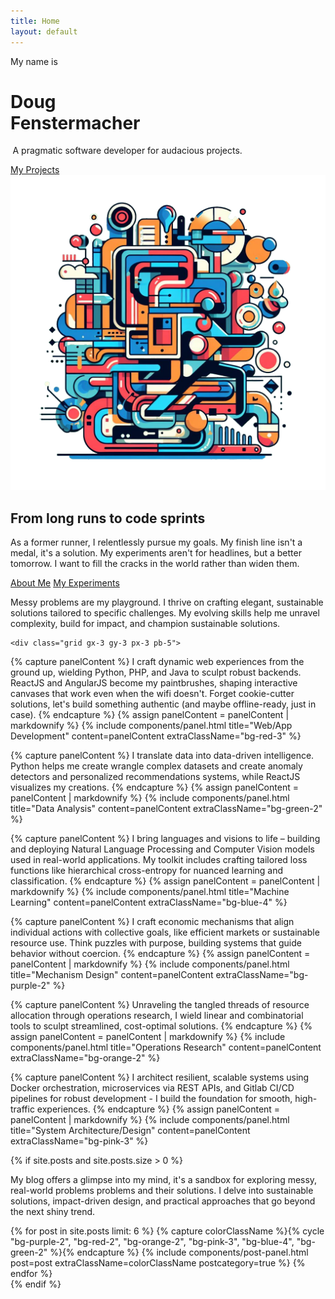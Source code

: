 ```yaml
---
title: Home
layout: default
---
```

<link href="/assets/css/pages/home.css" rel="stylesheet" media="all" />

<div class="hero bg-orange-3">
    <div class="hero-left hero-content hero-top d-flex align-items-center py-4 px-3">
        <div>
            <p>My name is</p>
            <h1 class="headline"><span>Doug</span><br/><span>Fenstermacher</span></h1>
            <p class="sub-headline" style="margin-left: 0.25em;">A pragmatic software developer for audacious projects.</p>
            <a class="btn bg-blue-3" href="/project">My Projects</a>
        </div>
    </div>
    <div class="hero-right hero-content hero-bottom">
        <img class="maxw-30em" src="/assets/img/00e0c0bc-e146-43e7-b172-5ac748ec77bf.png" />
    </div>
</div>

<div class="hero border-3 border-top border-black bg-green-2">
    <div class="hero-left hero-top hero-content border-lg-3 border-end-lg border-lg-black min-vh-50" style="background: url('/assets/img/07068cc6-af89-4854-8c62-6790b5cc67da.png') center center no-repeat; background-size: cover;">
    </div>
    <div class="hero-right hero-bottom hero-content d-flex align-items-center min-vh-50">
        <div>
            <h2 class="headline">From long runs to code sprints</h2>
            <p>As a former runner, I relentlessly pursue my goals. My finish line isn't a medal, it's a solution. My experiments aren't for headlines, but a better tomorrow.  I want to fill the cracks in the world rather than widen them.</p>
            <div class="d-flex justify-content-around">
                <a class="btn bg-purple-3" href="/about">About Me</a>
                <a class="btn bg-red-3" href="/experiment">My Experiments</a>
            </div>
        </div>
    </div>
</div>

<div class="bg-orange-1">
    <div class="row pt-5 pb-4 border-3 border-top border-black">
        <div class="col-12 offset-md-1 col-md-10 offset-lg-2 col-lg-8">
            <p class="sub-headline">Messy problems are my playground. I thrive on crafting elegant, sustainable solutions tailored to specific challenges. My evolving skills help me unravel complexity, build for impact, and champion sustainable solutions.</p>
        </div>
    </div>

    <div class="grid gx-3 gy-3 px-3 pb-5">

{% capture panelContent %}
I craft dynamic web experiences from the ground up, wielding Python, PHP, and Java to sculpt robust backends. ReactJS and AngularJS become my paintbrushes, shaping interactive canvases that work even when the wifi doesn't. Forget cookie-cutter solutions, let's build something authentic (and maybe offline-ready, just in case).
{% endcapture %}
    {% assign panelContent = panelContent | markdownify %}
    {% include components/panel.html title="Web/App Development" content=panelContent extraClassName="bg-red-3" %}

{% capture panelContent %}
I translate data into data-driven intelligence. Python helps me create wrangle complex datasets and create anomaly detectors and personalized recommendations systems, while ReactJS visualizes my creations.
{% endcapture %}
    {% assign panelContent = panelContent | markdownify %}
    {% include components/panel.html title="Data Analysis" content=panelContent extraClassName="bg-green-2" %}

{% capture panelContent %}
I bring languages and visions to life – building and deploying Natural Language Processing and Computer Vision models used in real-world applications. My toolkit includes crafting tailored loss functions like hierarchical cross-entropy for nuanced learning and classification.
{% endcapture %}
    {% assign panelContent = panelContent | markdownify %}
    {% include components/panel.html title="Machine Learning" content=panelContent extraClassName="bg-blue-4" %}

{% capture panelContent %}
I craft economic mechanisms that align individual actions with collective goals, like efficient markets or sustainable resource use. Think puzzles with purpose, building systems that guide behavior without coercion.
{% endcapture %}
    {% assign panelContent = panelContent | markdownify %}
    {% include components/panel.html title="Mechanism Design" content=panelContent extraClassName="bg-purple-2" %}

{% capture panelContent %}
Unraveling the tangled threads of resource allocation through operations research, I wield linear and combinatorial tools to sculpt streamlined, cost-optimal solutions.
{% endcapture %}
    {% assign panelContent = panelContent | markdownify %}
    {% include components/panel.html title="Operations Research" content=panelContent extraClassName="bg-orange-2" %}
    
{% capture panelContent %}
I architect resilient, scalable systems using Docker orchestration, microservices via REST APIs, and Gitlab CI/CD pipelines for robust development - I build the foundation for smooth, high-traffic experiences.
{% endcapture %}
    {% assign panelContent = panelContent | markdownify %}
    {% include components/panel.html title="System Architecture/Design" content=panelContent extraClassName="bg-pink-3" %}
    </div>
</div>

{% if site.posts and site.posts.size > 0 %}
<div class="bg-blue-1">
    <div class="row pt-5 pb-4 border-3 border-top border-black">
        <div class="col-12 offset-md-1 col-md-10 offset-lg-2 col-lg-8">
            <p class="sub-headline">My blog offers a glimpse into my mind, it's a sandbox for exploring messy, real-world problems problems and their solutions. I delve into sustainable solutions, impact-driven design, and practical approaches that go beyond the next shiny trend.</p>
        </div>
    </div>
    <div class="grid gx-3 gy-3 px-3 pb-5">
    {% for post in site.posts limit: 6 %}
        {% capture colorClassName %}{% cycle "bg-purple-2", "bg-red-2", "bg-orange-2", "bg-pink-3", "bg-blue-4", "bg-green-2" %}{% endcapture %}
        {% include components/post-panel.html post=post extraClassName=colorClassName postcategory=true %}
    {% endfor %}
    </div>
</div>
{% endif %}
